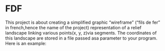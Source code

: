 # FDF  
  
This project is about creating a simplified graphic “wireframe” (“fils de fer” in french,hence the name of the project) representation of a relief landscape linking various points(x, y, z)via segments. The coordinates of this landscape are stored in a file passed asa parameter to your program. Here is an example:  
